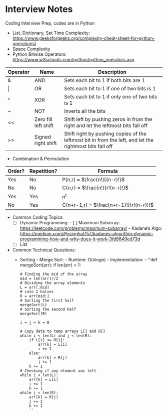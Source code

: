 # Interview Notes
Coding Interview Prep, codes are in Python
- List, Dictionary, Set Time Complexity: https://www.geeksforgeeks.org/complexity-cheat-sheet-for-python-operations/
- Space Complexity
- Python Bitwise Operators: https://www.w3schools.com/python/python_operators.asp

| Operator | Name | Description |
| ----------- | ----------- | ----------- |
| & | AND | Sets each bit to 1 if both bits are 1 |
| \| | OR | Sets each bit to 1 if one of two bits is 1 |
| ^ | XOR | Sets each bit to 1 if only one of two bits is 1 |
| ~ | NOT | Inverts all the bits |
| << | Zero fill left shift | Shift left by pushing zeros in from the right and let the leftmost bits fall off |
| >> | Signed right shift | Shift right by pushing copies of the leftmost bit in from the left, and let the rightmost bits fall off |

- Combination & Permutation

| Order? | Repetition? | Formula |
| ----------- | ----------- | ----------- |
| Yes | No | P(n,r) = $\frac{n!}{(n-r)!}$ |
| No | No | C(n,r) = $\frac{n!}{r!(n-r)!}$ |
| Yes | Yes | $n^r$ |
| No | Yes | C(n+r-1,r) = $\frac{n+r-1)!}{r!(n-r)!}$ |


- Common Coding Topics:
  - [ ] Dynamic Programming:
        - [ ] Maximum Subarray: https://leetcode.com/problems/maximum-subarray/
        - Kadane’s Algo: https://medium.com/@rsinghal757/kadanes-algorithm-dynamic-programming-how-and-why-does-it-work-3fd8849ed73d
  - [ ] List

- Common Technical Questions:
  - Sorting
        - Merge Sort:
          - Runtime: O(nlogn)
          - Implementation:
          - ''def mergeSort(arr):
    if len(arr) > 1:
 
        # Finding the mid of the array
        mid = len(arr)//2
        # Dividing the array elements
        L = arr[:mid]
        # into 2 halves
        R = arr[mid:]
        # Sorting the first half
        mergeSort(L)
        # Sorting the second half
        mergeSort(R)
 
        i = j = k = 0
 
        # Copy data to temp arrays L[] and R[]
        while i < len(L) and j < len(R):
            if L[i] <= R[j]:
                arr[k] = L[i]
                i += 1
            else:
                arr[k] = R[j]
                j += 1
            k += 1
        # Checking if any element was left
        while i < len(L):
            arr[k] = L[i]
            i += 1
            k += 1
        while j < len(R):
            arr[k] = R[j]
            j += 1
            k += 1
            ''
